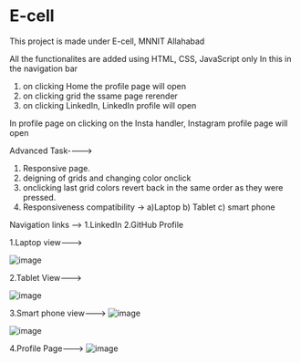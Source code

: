 # E-cell
This project is made under E-cell, MNNIT Allahabad

All the functionalites are added using HTML, CSS, JavaScript only
In this in the navigation bar 
  1. on clicking Home the profile page will open
  2. on clicking grid the ssame page rerender
  3. on clicking LinkedIn, LinkedIn profile will open

In profile page
  on clicking on the Insta handler, Instagram profile page will open 

Advanced Task---->
  1. Responsive page.
  2. deigning of grids and changing color onclick
  3. onclicking last grid colors revert back in the same order as they were pressed.
  4. Responsiveness compatibility -> a)Laptop  b) Tablet  c) smart phone

Navigation links --> 1.LinkedIn
                    2.GitHub Profile

1.Laptop view--->
          

  ![image](https://github.com/Shivansh-243/E-cell/assets/125989942/8cbed1f1-252e-487e-9d7e-e11ba189fa25)

2.Tablet View--->

  ![image](https://github.com/Shivansh-243/E-cell/assets/125989942/fba1ef14-a59a-46df-ac05-5e776860ada2)

3.Smart phone view--->
  ![image](https://github.com/Shivansh-243/E-cell/assets/125989942/2547f070-e296-4cd5-93e9-b89a772a724c)


  ![image](https://github.com/Shivansh-243/E-cell/assets/125989942/6cdd18f7-89c7-4df2-9bd6-ec819baa4dc1)

4.Profile Page--->
  ![image](https://github.com/Shivansh-243/E-cell/assets/125989942/8bf4c134-56a2-40eb-8b63-3d0e898245b4)




